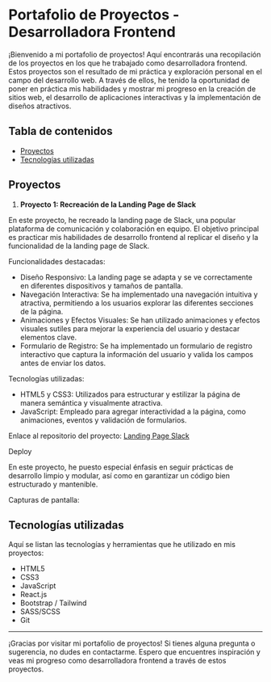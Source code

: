 # Portafolio de Proyectos - Desarrolladora Frontend

¡Bienvenido a mi portafolio de proyectos! Aquí encontrarás una recopilación de los proyectos en los que he trabajado como desarrolladora frontend. Estos proyectos son el resultado de mi práctica y exploración personal en el campo del desarrollo web. A través de ellos, he tenido la oportunidad de poner en práctica mis habilidades y mostrar mi progreso en la creación de sitios web, el desarrollo de aplicaciones interactivas y la implementación de diseños atractivos. 

## Tabla de contenidos

- [Proyectos](#proyectos)
- [Tecnologías utilizadas](#tecnologías-utilizadas)

## Proyectos

1. **Proyecto 1: Recreación de la Landing Page de Slack**

En este proyecto, he recreado la landing page de Slack, una popular plataforma de comunicación y colaboración en equipo. El objetivo principal es practicar mis habilidades de desarrollo frontend al replicar el diseño y la funcionalidad de la landing page de Slack.

Funcionalidades destacadas:
- Diseño Responsivo: La landing page se adapta y se ve correctamente en diferentes dispositivos y tamaños de pantalla.
- Navegación Interactiva: Se ha implementado una navegación intuitiva y atractiva, permitiendo a los usuarios explorar las diferentes secciones de la página.
- Animaciones y Efectos Visuales: Se han utilizado animaciones y efectos visuales sutiles para mejorar la experiencia del usuario y destacar elementos clave.
- Formulario de Registro: Se ha implementado un formulario de registro interactivo que captura la información del usuario y valida los campos antes de enviar los datos.

Tecnologías utilizadas:
- HTML5 y CSS3: Utilizados para estructurar y estilizar la página de manera semántica y visualmente atractiva.
- JavaScript: Empleado para agregar interactividad a la página, como animaciones, eventos y validación de formularios.

Enlace al repositorio del proyecto: [Landing Page Slack](https://github.com/laura13294/Portfolio/tree/main/1.%20Landing%20Slack)

Deploy

En este proyecto, he puesto especial énfasis en seguir prácticas de desarrollo limpio y modular, así como en garantizar un código bien estructurado y mantenible.

Capturas de pantalla:

## Tecnologías utilizadas

Aquí se listan las tecnologías y herramientas que he utilizado en mis proyectos:

- HTML5
- CSS3
- JavaScript
- React.js
- Bootstrap / Tailwind
- SASS/SCSS
- Git

---

¡Gracias por visitar mi portafolio de proyectos! Si tienes alguna pregunta o sugerencia, no dudes en contactarme. Espero que encuentres inspiración y veas mi progreso como desarrolladora frontend a través de estos proyectos.


